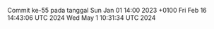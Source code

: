 Commit ke-55 pada tanggal Sun Jan 01 14:00 2023 +0100
Fri Feb 16 14:43:06 UTC 2024
Wed May  1 10:31:34 UTC 2024
